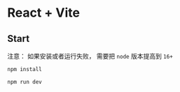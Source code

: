 # React + Vite

## Start

注意： 如果安装或者运行失败， 需要把 `node` 版本提高到 `16+`

```bash
npm install
```

```bash
npm run dev
```
